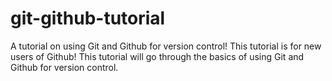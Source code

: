 # git-github-tutorial
A tutorial on using Git and Github for version control!
This tutorial is for new users of Github! This tutorial will go through the basics of using Git and Github for version control.

